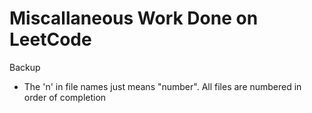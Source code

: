 # Miscallaneous Work Done on LeetCode

Backup

- The 'n' in file names just means "number". All files are numbered in order of completion
